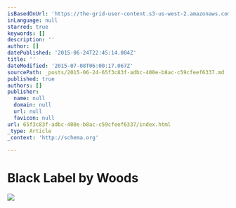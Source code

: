 ```yaml
---
isBasedOnUrl: 'https://the-grid-user-content.s3-us-west-2.amazonaws.com/6f14740b-101f-4243-b178-295c44a85d58.gif'
inLanguage: null
starred: true
keywords: []
description: ''
author: []
datePublished: '2015-06-24T22:45:14.004Z'
title: ''
dateModified: '2015-07-08T06:00:17.067Z'
sourcePath: _posts/2015-06-24-65f3c83f-adbc-400e-b8ac-c59cfeef6337.md
published: true
authors: []
publisher:
  name: null
  domain: null
  url: null
  favicon: null
url: 65f3c83f-adbc-400e-b8ac-c59cfeef6337/index.html
_type: Article
_context: 'http://schema.org'

---
```

# Black Label by Woods
![](https://the-grid-user-content.s3-us-west-2.amazonaws.com/6f14740b-101f-4243-b178-295c44a85d58.gif)